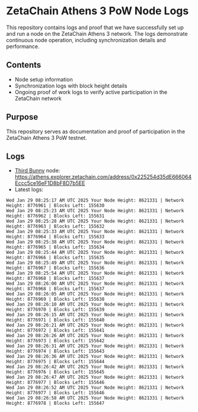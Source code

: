 # ZetaChain Athens 3 PoW Node Logs
This repository contains logs and proof that we have successfully set up and run a node on the ZetaChain Athens 3 network. The logs demonstrate continuous node operation, including synchronization details and performance.

## Contents
- Node setup information
- Synchronization logs with block height details
- Ongoing proof of work logs to verify active participation in the ZetaChain network

## Purpose
This repository serves as documentation and proof of participation in the ZetaChain Athens 3 PoW testnet.

## Logs

- [Third Bunny](https://thirdbunny.xyz/) node: https://athens.explorer.zetachain.com/address/0x225254d35dE666064Eccc5ce16eF1D8bF8D7b5EE
- Latest logs:
```
Wed Jan 29 08:25:17 AM UTC 2025 Your Node Height: 8621331 | Network Height: 8776961 | Blocks Left: 155630
Wed Jan 29 08:25:23 AM UTC 2025 Your Node Height: 8621331 | Network Height: 8776962 | Blocks Left: 155631
Wed Jan 29 08:25:28 AM UTC 2025 Your Node Height: 8621331 | Network Height: 8776963 | Blocks Left: 155632
Wed Jan 29 08:25:33 AM UTC 2025 Your Node Height: 8621331 | Network Height: 8776964 | Blocks Left: 155633
Wed Jan 29 08:25:38 AM UTC 2025 Your Node Height: 8621331 | Network Height: 8776965 | Blocks Left: 155634
Wed Jan 29 08:25:44 AM UTC 2025 Your Node Height: 8621331 | Network Height: 8776966 | Blocks Left: 155635
Wed Jan 29 08:25:49 AM UTC 2025 Your Node Height: 8621331 | Network Height: 8776967 | Blocks Left: 155636
Wed Jan 29 08:25:54 AM UTC 2025 Your Node Height: 8621331 | Network Height: 8776968 | Blocks Left: 155637
Wed Jan 29 08:26:00 AM UTC 2025 Your Node Height: 8621331 | Network Height: 8776968 | Blocks Left: 155637
Wed Jan 29 08:26:05 AM UTC 2025 Your Node Height: 8621331 | Network Height: 8776969 | Blocks Left: 155638
Wed Jan 29 08:26:10 AM UTC 2025 Your Node Height: 8621331 | Network Height: 8776970 | Blocks Left: 155639
Wed Jan 29 08:26:15 AM UTC 2025 Your Node Height: 8621331 | Network Height: 8776971 | Blocks Left: 155640
Wed Jan 29 08:26:21 AM UTC 2025 Your Node Height: 8621331 | Network Height: 8776972 | Blocks Left: 155641
Wed Jan 29 08:26:26 AM UTC 2025 Your Node Height: 8621331 | Network Height: 8776973 | Blocks Left: 155642
Wed Jan 29 08:26:31 AM UTC 2025 Your Node Height: 8621331 | Network Height: 8776974 | Blocks Left: 155643
Wed Jan 29 08:26:36 AM UTC 2025 Your Node Height: 8621331 | Network Height: 8776975 | Blocks Left: 155644
Wed Jan 29 08:26:42 AM UTC 2025 Your Node Height: 8621331 | Network Height: 8776976 | Blocks Left: 155645
Wed Jan 29 08:26:47 AM UTC 2025 Your Node Height: 8621331 | Network Height: 8776977 | Blocks Left: 155646
Wed Jan 29 08:26:52 AM UTC 2025 Your Node Height: 8621331 | Network Height: 8776977 | Blocks Left: 155646
Wed Jan 29 08:26:58 AM UTC 2025 Your Node Height: 8621331 | Network Height: 8776978 | Blocks Left: 155647
```
